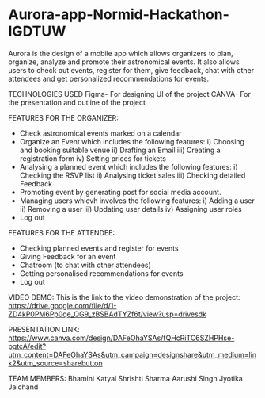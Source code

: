 # Aurora-app-Normid-Hackathon-IGDTUW
Aurora is the design of a mobile app which allows organizers to plan, organize, analyze and promote their astronomical events. It also allows users to check out events, register for them, give feedback, chat with other attendees and get personalized recommendations for events.

TECHNOLOGIES USED
Figma- For designing UI of the project
CANVA- For the presentation and outline of the project

FEATURES FOR THE ORGANIZER:
- Check astronomical events marked on a calendar
- Organize an Event which includes the following features:
  i) Choosing and booking suitable venue
  ii) Drafting an Email
  iii) Creating a registration form
  iv) Setting prices for tickets
- Analysing a planned event which includes the following features:
  i) Checking the RSVP list
  ii) Analysing ticket sales
  iii) Checking detailed Feedback 
- Promoting event by generating post for social media account.
- Managing users whicvh involves the following features:
  i) Adding a user
  ii) Removing a user
  iii) Updating user details 
  iv) Assigning user roles
- Log out
  
FEATURES FOR THE ATTENDEE:
- Checking planned events and register for events
- Giving Feedback for an event
- Chatroom (to chat with other attendees)
- Getting personalised recommendations for events
- Log out

VIDEO DEMO:
This is the link to the video demonstration of the project: https://drive.google.com/file/d/1-ZD4kP0PM6Pp0qe_QG9_zBSBAdTYZf6t/view?usp=drivesdk

PRESENTATION LINK:
https://www.canva.com/design/DAFeOhaYSAs/fQHcRiTC6SZHPHse-pgtcA/edit?utm_content=DAFeOhaYSAs&utm_campaign=designshare&utm_medium=link2&utm_source=sharebutton

TEAM MEMBERS:
Bhamini Katyal
Shrishti Sharma 
Aarushi Singh
Jyotika Jaichand
  
  
